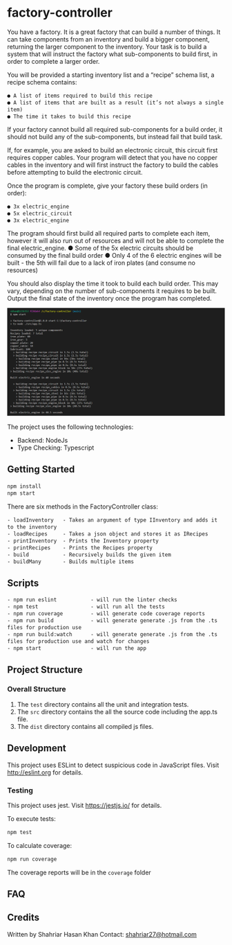 # factory-controller

You have a factory. It is a great factory that can build a number of things. It can take components from an
inventory and build a bigger component, returning the larger component to the inventory.
Your task is to build a system that will instruct the factory what sub-components to build first, in order to
complete a larger order.

You will be provided a starting inventory list and a “recipe” schema list, a recipe schema contains:

```
● A list of items required to build this recipe
● A list of items that are built as a result (it’s not always a single item)
● The time it takes to build this recipe
```

If your factory cannot build all required sub-components for a build order, it should not build any of the
sub-components, but instead fail that build task.

If, for example, you are asked to build an electronic circuit, this circuit first requires copper cables. Your
program will detect that you have no copper cables in the inventory and will first instruct the factory to build
the cables before attempting to build the electronic circuit.

Once the program is complete, give your factory these build orders (in order):

```
● 3x electric_engine
● 5x electric_circuit
● 3x electric_engine
```

The program should first build all required parts to complete each item, however it will also run out of
resources and will not be able to complete the final electric_engine.
● Some of the 5x electric circuits should be consumed by the final build order
● Only 4 of the 6 electric engines will be built - the 5th will fail due to a lack of iron plates (and
consume no resources)

You should also display the time it took to build each build order. This may vary, depending on the number
of sub-components it requires to be built.
Output the final state of the inventory once the program has completed.

<img src="images/factory-controller.png">

The project uses the following technologies:

- Backend: NodeJs
- Type Checking: Typescript

## Getting Started

```bash
npm install
npm start
```

There are six methods in the FactoryController class:

```
- loadInventory   - Takes an argument of type IInventory and adds it to the inventory
- loadRecipes     - Takes a json object and stores it as IRecipes
- printInventory  - Prints the Inventory property
- printRecipes    - Prints the Recipes property
- build           - Recursively builds the given item
- buildMany       - Builds multiple items
```

## Scripts

```
- npm run eslint           - will run the linter checks
- npm test                 - will run all the tests
- npm run coverage         - will generate code coverage reports
- npm run build            - will generate generate .js from the .ts files for production use
- npm run build:watch      - will generate generate .js from the .ts files for production use and watch for changes
- npm start                - will run the app
```

## Project Structure

### Overall Structure

1. The `test` directory contains all the unit and integration tests.
2. The `src` directory contains the all the source code including the app.ts file.
3. The `dist` directory contains all compiled js files.

## Development

This project uses ESLint to detect suspicious code in JavaScript files.
Visit http://eslint.org for details.

### Testing

This project uses jest.
Visit https://jestjs.io/ for details.

To execute tests:

```bash
npm test
```

To calculate coverage:

```bash
npm run coverage
```

The coverage reports will be in the `coverage` folder

## FAQ

## Credits

Written by Shahriar Hasan Khan
Contact: shahriar27@hotmail.com
